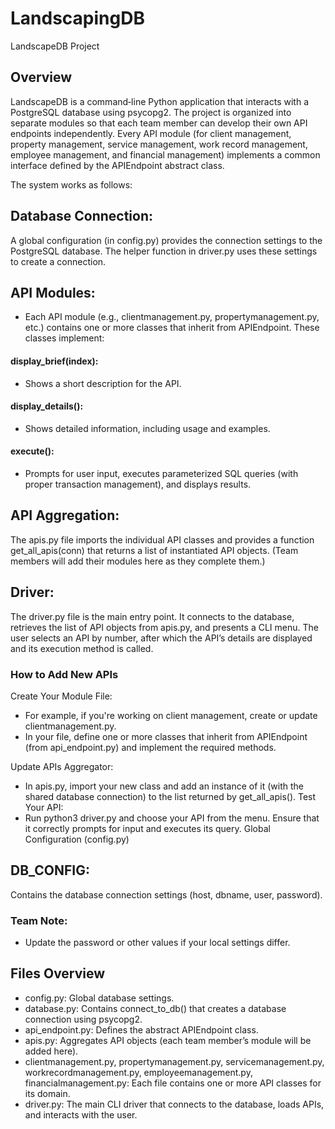 # LandscapingDB
LandscapeDB Project

## Overview
LandscapeDB is a command‑line Python application that interacts with a PostgreSQL database using psycopg2. The project is organized into separate modules so that each team member can develop their own API endpoints independently. Every API module (for client management, property management, service management, work record management, employee management, and financial management) implements a common interface defined by the APIEndpoint abstract class.

The system works as follows:

## Database Connection: 
A global configuration (in config.py) provides the connection settings to the PostgreSQL database. The helper function in driver.py uses these settings to create a connection.

## API Modules: 
- Each API module (e.g., clientmanagement.py, propertymanagement.py, etc.) contains one or more classes that inherit from APIEndpoint. These classes implement:
#### display_brief(index): 
- Shows a short description for the API.
#### display_details(): 
- Shows detailed information, including usage and examples.
#### execute(): 
- Prompts for user input, executes parameterized SQL queries (with proper transaction management), and displays results.

## API Aggregation: 
The apis.py file imports the individual API classes and provides a function get_all_apis(conn) that returns a list of instantiated API objects. (Team members will add their modules here as they complete them.)

## Driver: 
The driver.py file is the main entry point. It connects to the database, retrieves the list of API objects from apis.py, and presents a CLI menu. The user selects an API by number, after which the API’s details are displayed and its execution method is called.

### How to Add New APIs
Create Your Module File:
- For example, if you're working on client management, create or update clientmanagement.py.
- In your file, define one or more classes that inherit from APIEndpoint (from api_endpoint.py) and implement the required methods.

Update APIs Aggregator:
- In apis.py, import your new class and add an instance of it (with the shared database connection) to the list returned by get_all_apis().
Test Your API:
- Run python3 driver.py and choose your API from the menu. Ensure that it correctly prompts for input and executes its query.
Global Configuration (config.py)

## DB_CONFIG:
Contains the database connection settings (host, dbname, user, password).
### **Team Note:** 
- Update the password or other values if your local settings differ.

## Files Overview
- config.py: Global database settings.
- database.py: Contains connect_to_db() that creates a database connection using psycopg2.
- api_endpoint.py: Defines the abstract APIEndpoint class.
- apis.py: Aggregates API objects (each team member’s module will be added here).
- clientmanagement.py, propertymanagement.py, servicemanagement.py, workrecordmanagement.py, employeemanagement.py, financialmanagement.py:
Each file contains one or more API classes for its domain.
- driver.py: The main CLI driver that connects to the database, loads APIs, and interacts with the user.
